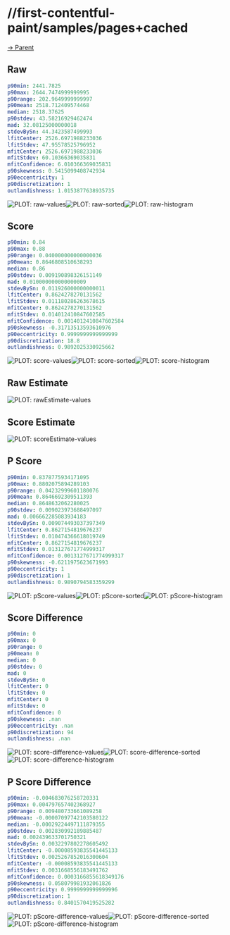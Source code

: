 
# //first-contentful-paint/samples/pages+cached

[→ Parent](../..)


## Raw


```yaml
p90min: 2441.7825
p90max: 2644.7474999999995
p90range: 202.9649999999997
p90mean: 2518.712409574468
median: 2518.37625
p90stdev: 43.58216929462474
mad: 32.08125000000018
stdevBySn: 44.3423587499993
lfitCenter: 2526.6971988233036
lfitStdev: 47.95578525796952
mfitCenter: 2526.6971988233036
mfitStdev: 60.10366369035831
mfitConfidence: 6.010366369035831
p90skewness: 0.5415099408742934
p90eccentricity: 1
p90discretization: 1
outlandishness: 1.0153877638935735

```

![PLOT: raw-values](./raw/values.svg)![PLOT: raw-sorted](./raw/sorted.svg)![PLOT: raw-histogram](./raw/histogram.svg)
## Score


```yaml
p90min: 0.84
p90max: 0.88
p90range: 0.040000000000000036
p90mean: 0.8646808510638293
median: 0.86
p90stdev: 0.009190898326151149
mad: 0.010000000000000009
stdevBySn: 0.011926000000000011
lfitCenter: 0.8624278270131562
lfitStdev: 0.011180286263678615
mfitCenter: 0.8624278270131562
mfitStdev: 0.014012410847602585
mfitConfidence: 0.0014012410847602584
p90skewness: -0.31713513593610976
p90eccentricity: 0.9999999999999999
p90discretization: 18.8
outlandishness: 0.9892025330925662

```

![PLOT: score-values](./score/values.svg)![PLOT: score-sorted](./score/sorted.svg)![PLOT: score-histogram](./score/histogram.svg)
## Raw Estimate

![PLOT: rawEstimate-values](./rawEstimate/values.svg)
## Score Estimate

![PLOT: scoreEstimate-values](./scoreEstimate/values.svg)
## P Score


```yaml
p90min: 0.8378775934171095
p90max: 0.8802075894289103
p90range: 0.04232999601180076
p90mean: 0.8646692309511393
median: 0.8648632062280025
p90stdev: 0.009023973688497097
mad: 0.006662285083934183
stdevBySn: 0.009074493037397349
lfitCenter: 0.8627154819676237
lfitStdev: 0.010474366618019749
mfitCenter: 0.8627154819676237
mfitStdev: 0.013127671774999317
mfitConfidence: 0.0013127671774999317
p90skewness: -0.6211975623671993
p90eccentricity: 1
p90discretization: 1
outlandishness: 0.9890794583359299

```

![PLOT: pScore-values](./pScore/values.svg)![PLOT: pScore-sorted](./pScore/sorted.svg)![PLOT: pScore-histogram](./pScore/histogram.svg)
## Score Difference


```yaml
p90min: 0
p90max: 0
p90range: 0
p90mean: 0
median: 0
p90stdev: 0
mad: 0
stdevBySn: 0
lfitCenter: 0
lfitStdev: 0
mfitCenter: 0
mfitStdev: 0
mfitConfidence: 0
p90skewness: .nan
p90eccentricity: .nan
p90discretization: 94
outlandishness: .nan

```

![PLOT: score-difference-values](./score-difference/values.svg)![PLOT: score-difference-sorted](./score-difference/sorted.svg)![PLOT: score-difference-histogram](./score-difference/histogram.svg)
## P Score Difference


```yaml
p90min: -0.004683076258720331
p90max: 0.004797657402368927
p90range: 0.009480733661089258
p90mean: -0.00007097742103580122
median: -0.00029224497111879355
p90stdev: 0.002830992189885487
mad: 0.002439633701750321
stdevBySn: 0.0032297802278605492
lfitCenter: -0.00008593835541445133
lfitStdev: 0.0025267852016300604
mfitCenter: -0.00008593835541445133
mfitStdev: 0.0031668556183491762
mfitConfidence: 0.0003166855618349176
p90skewness: 0.058079981932061826
p90eccentricity: 0.9999999999999996
p90discretization: 1
outlandishness: 0.8401570419525282

```

![PLOT: pScore-difference-values](./pScore-difference/values.svg)![PLOT: pScore-difference-sorted](./pScore-difference/sorted.svg)![PLOT: pScore-difference-histogram](./pScore-difference/histogram.svg)